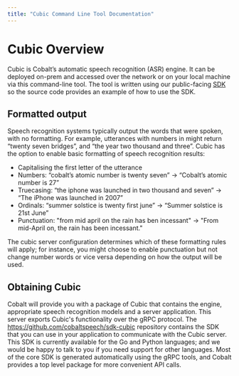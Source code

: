 ```yaml
---
title: "Cubic Command Line Tool Documentation"
---
```


# Cubic Overview

Cubic is Cobalt’s automatic speech recognition (ASR) engine. It can be deployed on-prem and accessed over the network or on your local machine via this command-line tool. The tool is written using our public-facing [SDK](https://cobaltspeech.github.io/sdk-cubic/) so the source code provides an example of how to use the SDK.

## Formatted output

Speech recognition systems typically output the words that were spoken, with no formatting. For example, utterances with numbers in might return “twenty seven bridges”, and “the year two thousand and three”. Cubic has the option to enable basic formatting of speech recognition results:

* Capitalising the first letter of the utterance
* Numbers: “cobalt’s atomic number is twenty seven” -> “Cobalt’s atomic number is 27”
* Truecasing: “the iphone was launched in two thousand and seven” -> “The iPhone was launched in 2007”
* Ordinals: “summer solstice is twenty first june” -> “Summer solstice is 21st June”
* Punctuation: "from mid april on the rain has ben incessant" -> "From mid-April on, the rain has been incessant."

The cubic server configuration determines which of these formatting rules will apply; for instance, you might choose to enable punctuation but not change number words or vice versa depending on how the output will be used.

## Obtaining Cubic

Cobalt will provide you with a package of Cubic that contains the engine,
appropriate speech recognition models and a server application.  This server
exports Cubic's functionality over the gRPC protocol.  The
https://github.com/cobaltspeech/sdk-cubic repository contains the SDK that you
can use in your application to communicate with the Cubic server. This SDK is
currently available for the Go and Python languages; and we would be happy to talk to you if
you need support for other languages. Most of the core SDK is generated
automatically using the gRPC tools, and Cobalt provides a top level package for
more convenient API calls.
